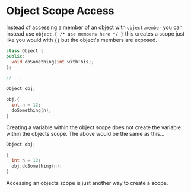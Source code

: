 Object Scope Access
============================

Instead of accessing a member of an object with `object.member` you can instead use `object.{ /* use members here */ }` this creates a scope just like you would with `{}` but the object's members are exposed.

```c++
class Object {
public:
  void doSomething(int withThis);
};

// ...

Object obj;

obj.{
  int n = 12;
  doSomething(n);
}
```

Creating a variable within the object scope does not create the variable within the objects scope. The above would be the same as this...

```c++
Object obj;

{
  int n = 12;
  obj.doSomething(n);
}
```

Accessing an objects scope is just another way to create a scope.
